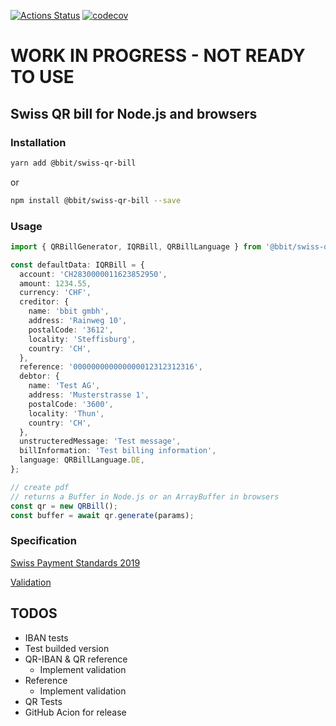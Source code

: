 [![Actions Status](https://github.com/bbit-cloud/swiss-qr-bill/workflows/Node%20CI/badge.svg)](https://github.com//bbit-cloud/swiss-qr-bill/actions)
[![codecov](https://codecov.io/gh/bbit-cloud/swiss-qr-bill/branch/master/graph/badge.svg)](https://codecov.io/gh/bbit-cloud/swiss-qr-bill)

# WORK IN PROGRESS - NOT READY TO USE

## Swiss QR bill for Node.js and browsers

### Installation

```bash
yarn add @bbit/swiss-qr-bill
```

or

```bash
npm install @bbit/swiss-qr-bill --save
```

### Usage

```ts
import { QRBillGenerator, IQRBill, QRBillLanguage } from '@bbit/swiss-qr-bill';

const defaultData: IQRBill = {
  account: 'CH2830000011623852950',
  amount: 1234.55,
  currency: 'CHF',
  creditor: {
    name: 'bbit gmbh',
    address: 'Rainweg 10',
    postalCode: '3612',
    locality: 'Steffisburg',
    country: 'CH',
  },
  reference: '000000000000000012312312316',
  debtor: {
    name: 'Test AG',
    address: 'Musterstrasse 1',
    postalCode: '3600',
    locality: 'Thun',
    country: 'CH',
  },
  unstructeredMessage: 'Test message',
  billInformation: 'Test billing information',
  language: QRBillLanguage.DE,
};

// create pdf
// returns a Buffer in Node.js or an ArrayBuffer in browsers
const qr = new QRBill();
const buffer = await qr.generate(params);
```

### Specification

[Swiss Payment Standards 2019](https://www.paymentstandards.ch/dam/downloads/ig-qr-bill-en.pdf)

[Validation](https://www.swiss-qr-invoice.org/validator/?lang=de)

## TODOS

- IBAN tests
- Test builded version
- QR-IBAN & QR reference
  - Implement validation
- Reference
  - Implement validation
- QR Tests
- GitHub Acion for release

